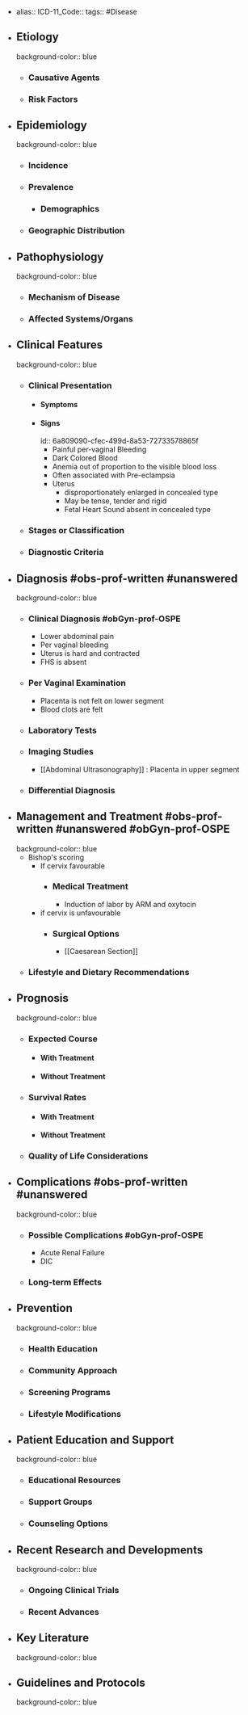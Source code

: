 - alias::
  ICD-11_Code::
  tags:: #Disease
- ## Etiology
  background-color:: blue
  - ### Causative Agents
  - ### Risk Factors
- ## Epidemiology
  background-color:: blue
  - ### Incidence
  - ### Prevalence
    - ### Demographics
  - ### Geographic Distribution
- ## Pathophysiology
  background-color:: blue
  - ### Mechanism of Disease
  - ### Affected Systems/Organs
- ## Clinical Features
  background-color:: blue
  - ### Clinical Presentation
    - #### Symptoms
    - #### Signs
      id:: 6a809090-cfec-499d-8a53-72733578865f
      - Painful per-vaginal Bleeding
      - Dark Colored Blood
      - Anemia out of proportion to the visible blood loss
      - Often associated with Pre-eclampsia
      - Uterus
        - disproportionately enlarged in concealed type
        - May be tense, tender and rigid
        - Fetal Heart Sound absent in concealed type
  - ### Stages or Classification
  - ### Diagnostic Criteria
- ## Diagnosis #obs-prof-written #unanswered
  background-color:: blue
  - ### Clinical Diagnosis #obGyn-prof-OSPE
    - Lower abdominal pain
    - Per vaginal bleeding
    - Uterus is hard and contracted
    - FHS is absent
  - ### Per Vaginal Examination
    - Placenta is not felt on lower segment
    - Blood clots are felt
  - ### Laboratory Tests
  - ### Imaging Studies
    - [[Abdominal Ultrasonography]] : Placenta in upper segment
  - ### Differential Diagnosis
- ## Management and Treatment #obs-prof-written #unanswered #obGyn-prof-OSPE
  background-color:: blue
  - Bishop's scoring
    - If cervix favourable
      - ### Medical Treatment
        - Induction of labor by ARM and oxytocin
    - if cervix is unfavourable
      - ### Surgical Options
        - [[Caesarean Section]]
  - ### Lifestyle and Dietary Recommendations
- ## Prognosis
  background-color:: blue
  - ### Expected Course
    - #### With Treatment
    - #### Without Treatment
  - ### Survival Rates
    - #### With Treatment
    - #### Without Treatment
  - ### Quality of Life Considerations
- ## Complications #obs-prof-written #unanswered
  background-color:: blue
  - ### Possible Complications #obGyn-prof-OSPE
    - Acute Renal Failure
    - DIC
  - ### Long-term Effects
- ## Prevention
  background-color:: blue
  - ### Health Education
  - ### Community Approach
  - ### Screening Programs
  - ### Lifestyle Modifications
- ## Patient Education and Support
  background-color:: blue
  - ### Educational Resources
  - ### Support Groups
  - ### Counseling Options
- ## Recent Research and Developments
  background-color:: blue
  - ### Ongoing Clinical Trials
  - ### Recent Advances
- ## Key Literature
  background-color:: blue
- ## Guidelines and Protocols
  background-color:: blue
